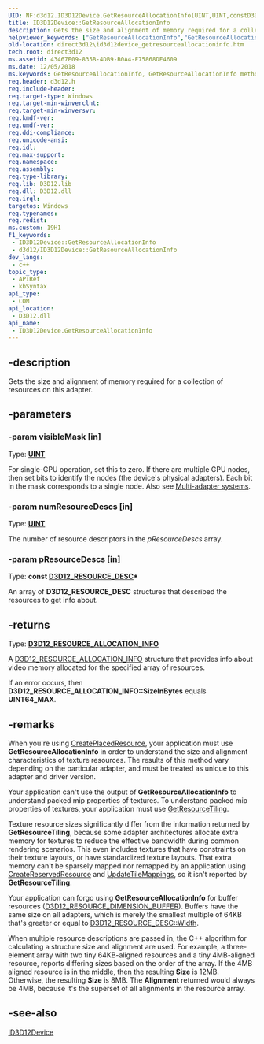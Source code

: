```yaml
---
UID: NF:d3d12.ID3D12Device.GetResourceAllocationInfo(UINT,UINT,constD3D12_RESOURCE_DESC)
title: ID3D12Device::GetResourceAllocationInfo
description: Gets the size and alignment of memory required for a collection of resources on this adapter.
helpviewer_keywords: ["GetResourceAllocationInfo","GetResourceAllocationInfo method","GetResourceAllocationInfo method","ID3D12Device interface","ID3D12Device interface","GetResourceAllocationInfo method","ID3D12Device.GetResourceAllocationInfo","ID3D12Device::GetResourceAllocationInfo","d3d12/ID3D12Device::GetResourceAllocationInfo","direct3d12.id3d12device_getresourceallocationinfo"]
old-location: direct3d12\id3d12device_getresourceallocationinfo.htm
tech.root: direct3d12
ms.assetid: 43467E09-835B-4DB9-B0A4-F75868DE4609
ms.date: 12/05/2018
ms.keywords: GetResourceAllocationInfo, GetResourceAllocationInfo method, GetResourceAllocationInfo method,ID3D12Device interface, ID3D12Device interface,GetResourceAllocationInfo method, ID3D12Device.GetResourceAllocationInfo, ID3D12Device::GetResourceAllocationInfo, d3d12/ID3D12Device::GetResourceAllocationInfo, direct3d12.id3d12device_getresourceallocationinfo
req.header: d3d12.h
req.include-header: 
req.target-type: Windows
req.target-min-winverclnt: 
req.target-min-winversvr: 
req.kmdf-ver: 
req.umdf-ver: 
req.ddi-compliance: 
req.unicode-ansi: 
req.idl: 
req.max-support: 
req.namespace: 
req.assembly: 
req.type-library: 
req.lib: D3D12.lib
req.dll: D3D12.dll
req.irql: 
targetos: Windows
req.typenames: 
req.redist: 
ms.custom: 19H1
f1_keywords:
 - ID3D12Device::GetResourceAllocationInfo
 - d3d12/ID3D12Device::GetResourceAllocationInfo
dev_langs:
 - c++
topic_type:
 - APIRef
 - kbSyntax
api_type:
 - COM
api_location:
 - D3D12.dll
api_name:
 - ID3D12Device.GetResourceAllocationInfo
---
```


## -description

Gets the size and alignment of memory required for a collection of resources on this adapter.

## -parameters

### -param visibleMask [in]

Type: **[UINT](/windows/win32/WinProg/windows-data-types)**

For single-GPU operation, set this to zero. If there are multiple GPU nodes, then set bits to identify the nodes (the device's physical adapters). Each bit in the mask corresponds to a single node. Also see [Multi-adapter systems](/windows/win32/direct3d12/multi-engine).

### -param numResourceDescs [in]

Type: **[UINT](/windows/win32/WinProg/windows-data-types)**

The number of resource descriptors in the *pResourceDescs* array.

### -param pResourceDescs [in]

Type: **const [D3D12_RESOURCE_DESC](./ns-d3d12-d3d12_resource_desc.md)\***

An array of **D3D12_RESOURCE_DESC** structures that described the resources to get info about.

## -returns

Type: **[D3D12_RESOURCE_ALLOCATION_INFO](./ns-d3d12-d3d12_resource_allocation_info.md)**

A [D3D12_RESOURCE_ALLOCATION_INFO](./ns-d3d12-d3d12_resource_allocation_info.md) structure that provides info about video memory allocated for the specified array of resources.

If an error occurs, then **D3D12_RESOURCE_ALLOCATION_INFO::SizeInBytes** equals **UINT64_MAX**.

## -remarks

When you're using [CreatePlacedResource](./nf-d3d12-id3d12device-createplacedresource.md), your application must use **GetResourceAllocationInfo** in order to understand the size and alignment characteristics of texture resources. The results of this method vary depending on the particular adapter, and must be treated as unique to this adapter and driver version.

Your application can't use the output of **GetResourceAllocationInfo** to understand packed mip properties of textures. To understand packed mip properties of textures, your application must use [GetResourceTiling](./nf-d3d12-id3d12device-getresourcetiling.md).

Texture resource sizes significantly differ from the information returned by **GetResourceTiling**, because some adapter architectures allocate extra memory for textures to reduce the effective bandwidth during common rendering scenarios. This even includes textures that have constraints on their texture layouts, or have standardized texture layouts. That extra memory can't be sparsely mapped nor remapped by an application using [CreateReservedResource](./nf-d3d12-id3d12device-createreservedresource.md) and [UpdateTileMappings](./nf-d3d12-id3d12commandqueue-updatetilemappings.md), so it isn't reported by **GetResourceTiling**.

Your application can forgo using **GetResourceAllocationInfo** for buffer resources ([D3D12_RESOURCE_DIMENSION_BUFFER](./ne-d3d12-d3d12_resource_dimension.md)). Buffers have the same size on all adapters, which is merely the smallest multiple of 64KB that's greater or equal to [D3D12_RESOURCE_DESC::Width](./ns-d3d12-d3d12_resource_desc.md).

When multiple resource descriptions are passed in, the C++ algorithm for calculating a structure size and alignment are used. For example, a three-element array with two tiny 64KB-aligned resources and a tiny 4MB-aligned resource, reports differing sizes based on the order of the array. If the 4MB aligned resource is in the middle, then the resulting **Size** is 12MB. Otherwise, the resulting **Size** is 8MB. The **Alignment** returned would always be 4MB, because it's the superset of all alignments in the resource array.

## -see-also

<a href="/windows/win32/api/d3d12/nn-d3d12-id3d12device">ID3D12Device</a>
